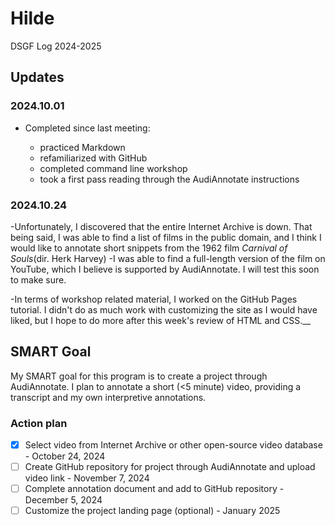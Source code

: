 # Hilde

DSGF Log 2024-2025

## Updates

### 2024.10.01
- Completed since last meeting:
  
    - practiced Markdown
    - refamiliarized with GitHub
    - completed command line workshop
    - took a first pass reading through the AudiAnnotate instructions

### 2024.10.24
-Unfortunately, I discovered that the entire Internet Archive is down. That being said, I was able to find a list of films in the public domain, and I think I would like to annotate short snippets from the 1962 film _Carnival of Souls_(dir. Herk Harvey)
-I was able to find a full-length version of the film on YouTube, which I believe is supported by AudiAnnotate. I will test this soon to make sure. 

-In terms of workshop related material, I worked on the GitHub Pages tutorial. I didn't do as much work with customizing the site as I would have liked, but I hope to do more after this week's review of HTML and CSS.__


## SMART Goal

My SMART goal for this program is to create a project through AudiAnnotate. I plan to annotate a short (<5 minute) video, providing a transcript and my own interpretive annotations.


### Action plan

- [X] Select video from Internet Archive or other open-source video database - October 24, 2024
- [ ] Create GitHub repository for project through AudiAnnotate and upload video link - November 7, 2024
- [ ] Complete annotation document and add to GitHub repository - December 5, 2024
- [ ] Customize the project landing page (optional) - January 2025
